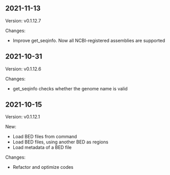 ## 2021-11-13

Version: v0.1.12.7

Changes:

* Improve get_seqinfo. Now all NCBI-registered assemblies are supported

## 2021-10-31

Version: v0.1.12.6

Changes:

* get_seqinfo checks whether the genome name is valid

## 2021-10-15 

Version: v0.1.12.1

New:

* Load BED files from command
* Load BED files, using another BED as regions
* Load metadata of a BED file

Changes:

* Refactor and optimize codes
